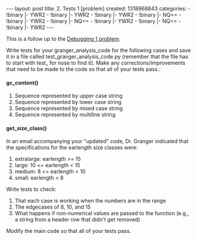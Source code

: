 --- layout: post title: 2. Tests 1 [problem] created: 1318968843
categories: - !binary |- YWR2 - !binary |- YWR2 - !binary |- YWR2 -
!binary |- NQ== - !binary |- YWR2 - !binary |- NQ== - !binary |- YWR2 -
!binary |- NQ== - !binary |- YWR2 ---

This is a follow up to the [Debugging 1
problem](http://www.programmingforbiologists.org/1-debugging-problem).

Write tests for your granger\_analysis\_code for the following cases and
save it in a file called test\_granger\_analysis\_code.py (remember that
the file has to start with test\_ for nose to find it). Make any
corrections/improvements that need to be made to the code so that all of
your tests pass.:

#### gc\_content()

1.  Sequence represented by upper case string
2.  Sequence represented by lower case string
3.  Sequence represented by mixed case string
4.  Sequence represented by multiline string

#### get\_size\_class()

In an email accompanying your "updated" code, Dr. Granger indicated that
the specifications for the earlength size classes were:

1.  extralarge: earlength \>= 15
2.  large: 10 \<= earlength \< 15
3.  medium: 8 \<= earlength \< 10
4.  small: earlength \< 8

Write tests to check:

1.  That each case is working when the numbers are in the range
2.  The edgecases of 8, 10, and 15
3.  What happens if non-numerical values are passed to the function
    (e.g., a string from a header row that didn't get removed)

Modify the main code so that all of your tests pass.


